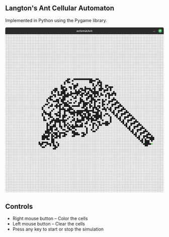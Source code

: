 ## Langton's Ant Cellular Automaton  
Implemented in Python using the Pygame library.  

![Screenshot](screenshots/screenshots-ant.png)  

## Controls  
* Right mouse button – Color the cells  
* Left mouse button – Clear the cells  
* Press any key to start or stop the simulation  
